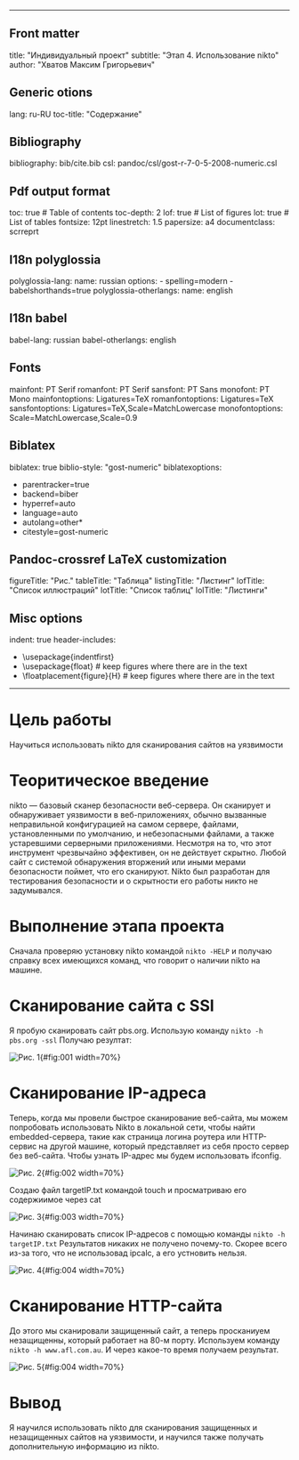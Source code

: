 
---
## Front matter
title: "Индивидуальный проект"
subtitle: "Этап 4. Использование nikto"
author: "Хватов Максим Григорьевич"

## Generic otions
lang: ru-RU
toc-title: "Содержание"

## Bibliography
bibliography: bib/cite.bib
csl: pandoc/csl/gost-r-7-0-5-2008-numeric.csl

## Pdf output format
toc: true # Table of contents
toc-depth: 2
lof: true # List of figures
lot: true # List of tables
fontsize: 12pt
linestretch: 1.5
papersize: a4
documentclass: scrreprt
## I18n polyglossia
polyglossia-lang:
  name: russian
  options:
	- spelling=modern
	- babelshorthands=true
polyglossia-otherlangs:
  name: english
## I18n babel
babel-lang: russian
babel-otherlangs: english
## Fonts
mainfont: PT Serif
romanfont: PT Serif
sansfont: PT Sans
monofont: PT Mono
mainfontoptions: Ligatures=TeX
romanfontoptions: Ligatures=TeX
sansfontoptions: Ligatures=TeX,Scale=MatchLowercase
monofontoptions: Scale=MatchLowercase,Scale=0.9
## Biblatex
biblatex: true
biblio-style: "gost-numeric"
biblatexoptions:
  - parentracker=true
  - backend=biber
  - hyperref=auto
  - language=auto
  - autolang=other*
  - citestyle=gost-numeric
## Pandoc-crossref LaTeX customization
figureTitle: "Рис."
tableTitle: "Таблица"
listingTitle: "Листинг"
lofTitle: "Список иллюстраций"
lotTitle: "Список таблиц"
lolTitle: "Листинги"
## Misc options
indent: true
header-includes:
  - \usepackage{indentfirst}
  - \usepackage{float} # keep figures where there are in the text
  - \floatplacement{figure}{H} # keep figures where there are in the text
---

# Цель работы

Научиться использовать nikto для сканирования сайтов на уязвимости

# Теоритическое введение

nikto — базовый сканер безопасности веб-сервера. Он сканирует и обнаруживает уязвимости в веб-приложениях, обычно вызванные неправильной конфигурацией на самом сервере, файлами, установленными по умолчанию, и небезопасными файлами, а также устаревшими серверными приложениями. Несмотря на то, что этот инструмент чрезвычайно эффективен, он не действует скрытно. Любой сайт с системой обнаружения вторжений или иными мерами безопасности поймет, что его сканируют. Nikto был разработан для тестирования безопасности и о скрытности его работы никто не задумывался.


# Выполнение этапа проекта

Сначала проверяю установку nikto командой ```nikto -HELP``` и получаю справку всех имеющихся команд, что говорит о наличии nikto на машине.

# Сканирование сайта с SSl

Я пробую сканировать сайт pbs.org. Использую команду ```nikto -h pbs.org -ssl```
Получаю резултат:

![Рис. 1](image/1.jpg){#fig:001 width=70%}

# Cканирование IP-адреса

Теперь, когда мы провели быстрое сканирование веб-сайта, мы можем попробовать использовать Nikto в локальной сети, чтобы найти embedded-сервера, такие как страница логина роутера или HTTP-сервис на другой машине, который представляет из себя просто сервер без веб-сайта. Чтобы узнать IP-адрес мы будем использовать ifconfig.

![Рис. 2](image/2.jpg){#fig:002 width=70%}

Cоздаю файл targetIP.txt командой touch и просматриваю его содержиимое через cat

![Рис. 3](image/3.jpg){#fig:003 width=70%}

Начинаю сканировать список IP-адресов с помощью команды ```nikto -h targetIP.txt```
Результатов никаких не получено почему-то. Скорее всего из-за того, что не использовад ipcalc, а его устновить нельзя.

![Рис. 4](image/4.jpg){#fig:004 width=70%}

# Сканирование HTTP-сайта

До этого мы сканировали защищенный сайт, а теперь просканиуем незащищенны, который работает на 80-м порту. Используем команду ```nikto -h www.afl.com.au```. И через какое-то время получаем результат.

![Рис. 5](image/5.jpg){#fig:004 width=70%}


# Вывод

Я научился использовать nikto для сканирования защищенных и незащищенных сайтов на уязвимости, и научился также получать дополнительную информацию из nikto.